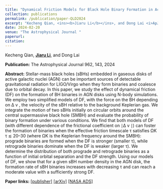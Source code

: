 ```yaml
---
title: "Dynamical Friction Models for Black Hole Binary Formation in Active Galactic Nucleus Disks"
collection: publications
permalink: /publication/paper-QLD2024
excerpt: "Kecheng Qian, <ins><b>Jiaru Li</b></ins>, and Dong Lai <i>ApJL</i> 944, L42, 2023"
date: 2024-02-20
venue: "The Astrophysical Journal "
paperurl: 
citation:
---
```


Kecheng Qian, <ins><b>Jiaru Li</b></ins>, and Dong Lai

<b>Publication:</b>  The Astrophysical Journal  962, 143, 2024

<b>Abstract:</b> Stellar-mass black holes (sBHs) embedded in gaseous disks of active galactic nuclei (AGN) can be important sources of detectable gravitational radiation for LIGO/Virgo when they form binaries and coalesce due to orbital decay. In this paper, we study the effect of dynamical friction (DF) on the formation of BH binaries in AGN disks using N-body simulations. We employ two simplified models of DF, with the force on the BH depending on Δ v , the velocity of the sBH relative to the background Keplerian gas. We integrate the motion of two sBHs initially on circular orbits around the central supermassive black hole (SMBH) and evaluate the probability of binary formation under various conditions. We find that both models of DF (with different dependence of the frictional coefficient on ∣Δ v ∣) can foster the formation of binaries when the effective friction timescale τ satisfies ΩK τ ≲ 20–30 (where ΩK is the Keplerian frequency around the SMBH): prograde binaries are formed when the DF is stronger (smaller τ), while retrograde binaries dominate when the DF is weaker (larger τ). We determine the distribution of both prograde and retrograde binaries as a function of initial orbital separation and the DF strength. Using our models of DF, we show that for a given sBH number density in the AGN disk, the formation rate of sBH binaries increases with decreasing τ and can reach a moderate value with a sufficiently strong DF.

<b>Paper links:</b>  [[publisher]](https://iopscience.iop.org/article/10.3847/1538-4357/ad1b53)  [[arXiv]](https://arxiv.org/abs/2310.12208)  [[NASA ADS]](https://ui.adsabs.harvard.edu/abs/2024ApJ...962..143Q/abstract)
